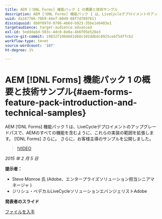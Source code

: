 ```yaml
---
title: AEM [!DNL Forms] 機能パック 1 の概要と技術サンプル
description: AEM [!DNL Forms] 機能パック 1 は、LiveCycleデプロイメントのアップグレードパスで、AEMのすべての機能を含むように、これらの実装の範囲を拡張します。 [!DNL Forms] さらに。 さらに、お客様主導のサンプルを公開しました。
uuid: da167766-78b9-44ef-80d9-88f7d7897611
discoiquuid: db0f097d-9796-466d-b923-35be1e6483e1
targetaudience: target-audience advanced
exl-id: 5edddabd-503c-4dc0-8e0a-4b6f05e528e3
source-git-commit: 19832f1904681d68c102ddbdc8925cebf5dffcb2
workflow-type: tm+mt
source-wordcount: '107'
ht-degree: 1%

---
```


# AEM [!DNL Forms] 機能パック 1 の概要と技術サンプル{#aem-forms-feature-pack-introduction-and-technical-samples}

AEM [!DNL Forms] 機能パック 1 は、LiveCycleデプロイメントのアップグレードパスで、AEMのすべての機能を含むように、これらの実装の範囲を拡張します。 [!DNL Forms] さらに。 さらに、お客様主導のサンプルを公開しました。

>[!VIDEO](https://video.tv.adobe.com/v/19380/?quality=9)

*2015 年 2 月 5 日*

**提示者：**

* Steve Monroe 氏 (Adobe、エンタープライズソリューション担当シニアマネージャ )
* ジリシュ・ベデカルLiveCycleソリューションエバンジェリストAdobe

**発表者のスライド**

[ファイルを入手](assets/aem-forms-fp1-2015-0204.pdf)
<!--
[Get back to the Overview](https://helpx.adobe.com/experience-manager/kt/eseminars/gems/aem-index.html)
-->
